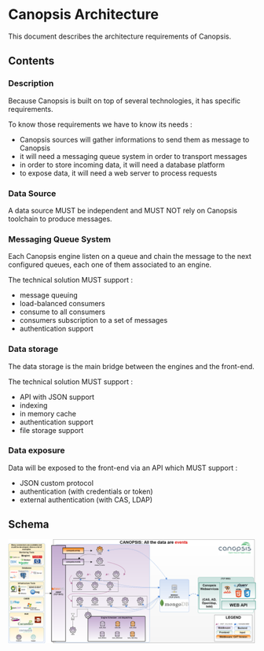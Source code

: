 # Canopsis Architecture

This document describes the architecture requirements of Canopsis.

## Contents

### Description

Because Canopsis is built on top of several technologies, it has
specific requirements.

To know those requirements we have to know its needs :

- Canopsis sources will gather informations to send them as message to Canopsis
- it will need a messaging queue system in order to transport messages
- in order to store incoming data, it will need a database platform
- to expose data, it will need a web server to process requests

### Data Source

A data source MUST be independent and MUST NOT rely on Canopsis
toolchain to produce messages.

### Messaging Queue System

Each Canopsis engine listen on a queue and chain the message to the 
next configured queues, each one of them associated to an engine.

The technical solution MUST support :

- message queuing
- load-balanced consumers
- consume to all consumers
- consumers subscription to a set of messages
- authentication support

### Data storage

The data storage is the main bridge between the engines and the front-end.

The technical solution MUST support :

- API with JSON support
- indexing
- in memory cache
- authentication support
- file storage support

### Data exposure

Data will be exposed to the front-end via an API which MUST support :

- JSON custom protocol
- authentication (with credentials or token)
- external authentication (with CAS, LDAP)

## Schema

![image](../../img/requirement/architecture.png)
